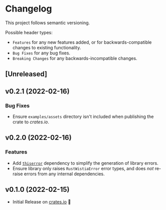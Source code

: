 # Changelog

This project follows semantic versioning.

Possible header types:

- `Features` for any new features added, or for backwards-compatible
  changes to existing functionality.
- `Bug Fixes` for any bug fixes.
- `Breaking Changes` for any backwards-incompatible changes.

## [Unreleased]

## v0.2.1 (2022-02-16)

### Bug Fixes

* Ensure `examples/assets` directory isn't included when publishing the crate to *crates.io*.

## v0.2.0 (2022-02-16)

### Features

* Add [`thiserror`] dependency to simplify the generation of library errors.
* Ensure library only raises `RustWistiaError` error types, and does *not* re-raise 
  errors from any internal dependencies.

[`thiserror`]: https://docs.rs/thiserror

## v0.1.0 (2022-02-15)

- Initial Release on [crates.io] :tada:

[crates.io]: https://crates.io/crates/rust-wistia
